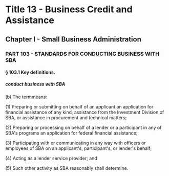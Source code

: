
# Title 13 - Business Credit and Assistance
## Chapter I - Small Business Administration
### PART 103 - STANDARDS FOR CONDUCTING BUSINESS WITH SBA
#### § 103.1 Key definitions.
##### conduct business with SBA

(b) The termmeans:

(1) Preparing or submitting on behalf of an applicant an application for financial assistance of any kind, assistance from the Investment Division of SBA, or assistance in procurement and technical matters;

(2) Preparing or processing on behalf of a lender or a participant in any of SBA's programs an application for federal financial assistance;

(3) Participating with or communicating in any way with officers or employees of SBA on an applicant's, participant's, or lender's behalf;

(4) Acting as a lender service provider; and

(5) Such other activity as SBA reasonably shall determine.
